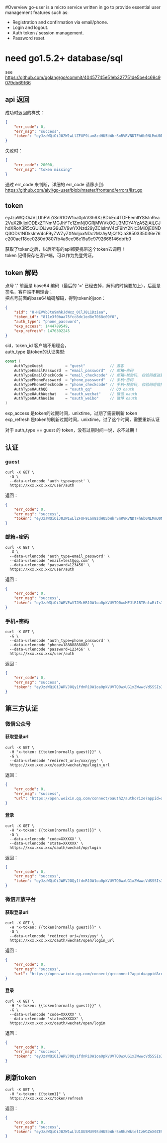#Overview
go-user is a micro service written in go to provide essential user management features such as:
- Registration and confirmation via email/phone.
- Login and logout.
- Auth token / session management.
- Password reset.  

# need go1.5.2+ database/sql
see  
https://github.com/golang/go/commit/40457745e51eb327751de5be4c69c9079db69f66

## api 返回
成功时返回的样式：  
```json
{
    "err_code": 0, 
    "err_msg": "success", 
    "token": "eyJzaWQiOiJ0ZW1wLlZFUF9Lam8zdHU5bWhrSmRVRVNDTFh6b0NLMmU0NTlWIiwidG9rZW5faWQiOiJmZjZkNGE2NzE1NDExZWJkOTFlNmYxNTE1ODQxOTA2ZSIsImF1dGhfdHlwZSI6Imd1ZXN0IiwiZXhwX2FjY2VzcyI6MCwiZXhwX3JlZnJlc2giOjB9.f0b03ca7af190925c9ed12d555690a8b81aa9c2c691ff6942ad689cf99b9b865"
}
```

失败时： 
```json 
{
    "err_code": 20000, 
    "err_msg": "token missing"
}
```
通过 err_code 来判断，详细的 err_code 请移步到:  
https://github.com/aiyi/go-user/blob/master/frontend/errors/list.go
## token

eyJzaWQiOiJVLUhFVlZiSnR1OW1oa0pkV3h6XzBDbEo4TDFEemllYSIsInRva2VuX2lkIjoiODExZTNmMGJhYTc1ZmNjOGRjMWVkOGU3MDY4YzA5ZjAiLCJhdXRoX3R5cGUiOiJwaG9uZV9wYXNzd29yZCIsImV4cF9hY2Nlc3MiOjE0NDQ3ODk1NDksImV4cF9yZWZyZXNoIjoxNDc2MzAyMjQ1fQ.a3850335036e76c200aef18ce0280d9807fb4a6ee96e19a9c9792666146dbfb0

获取了token之后，以后所有的api都要携带这个token去调用！  
token 记得保存在客户端，可以作为免登凭证。  

## token 解码

点号 '.' 前面是 base64 编码（最后的 '=' 已经去掉，解码的时候要加上），后面是签名，客户端不用理会；  
把点号前面的base64编码解码，得到token的json：

```json
{
    "sid": "U-HEVVbJtu9mhkJdWxz_0ClJ8L1Dziea", 
    "token_id": "811e3f0baa75fcc8dc1ed8e7068c09f0", 
    "auth_type": "phone_password", 
    "exp_access": 1444789549, 
    "exp_refresh": 1476302245
}
```

sid，token_id 客户端不用理会，  
auth_type 是token的认证类型:  

```go
const (
	AuthTypeGuest          = "guest"           // 游客
	AuthTypeEmailPassword  = "email_password"  // 邮箱+密码
	AuthTypeEmailCheckCode = "email_checkcode" // 邮箱+校验码, 校验码推送到邮箱
	AuthTypePhonePassword  = "phone_password"  // 手机+密码
	AuthTypePhoneCheckCode = "phone_checkcode" // 手机+校验码, 校验码短信推送给手机
	AuthTypeOAuthQQ        = "oauth_qq"        // QQ oauth
	AuthTypeOAuthWechat    = "oauth_wechat"    // 微信 oauth
	AuthTypeOAuthWeibo     = "oauth_weibo"     // 微博 oauth
)
```

exp_access 是token的过期时间，unixtime，过期了需要刷新 token  
exp_refresh 是token的刷新过期时间，unixtime，过了这个时间，需要重新认证  

对于 auth_type == guest 的 token，没有过期时间一说，永不过期！  

## 认证

### guest
```http
curl -X GET \    
  -G \  
  --data-urlencode 'auth_type=guest' \    
  https://xxx.xxx.xxx/user/auth 
```
返回：
```json   
{
    "err_code": 0, 
    "err_msg": "success", 
    "token": "eyJzaWQiOiJ0ZW1wLlZFUF9Lam8zdHU5bWhrSmRVRVNDTFh6b0NLMmU0NTlWIiwidG9rZW5faWQiOiJmZjZkNGE2NzE1NDExZWJkOTFlNmYxNTE1ODQxOTA2ZSIsImF1dGhfdHlwZSI6Imd1ZXN0IiwiZXhwX2FjY2VzcyI6MCwiZXhwX3JlZnJlc2giOjB9.f0b03ca7af190925c9ed12d555690a8b81aa9c2c691ff6942ad689cf99b9b865"
} 
``` 
### 邮箱+密码
```http
curl -X GET \   
  -G \  
  --data-urlencode 'auth_type=email_password' \   
  --data-urlencode 'email=test@qq.com' \   
  --data-urlencode 'password=123456' \   
  https://xxx.xxx.xxx/user/auth  
```
返回：
```json  
{
    "err_code": 0, 
    "err_msg": "success", 
    "token": "eyJzaWQiOiJWRVEwVTJMcHR1OW1oa0pkVUVTQ0xuMFJlR1BTRnlwRiIsInRva2VuX2lkIjoiMjhlMjBkNDIwNzhhNWM5M2YwYjA1MDM4NTVkYjAzNjEiLCJhdXRoX3R5cGUiOiJlbWFpbF9wYXNzd29yZCIsImV4cF9hY2Nlc3MiOjE0NDQ3OTQ3NzIsImV4cF9yZWZyZXNoIjoxNDc2MzQ0NTI0fQ.1dc8aa84064a902de74d4f582a8e41d01d00c690888bc958ad4d8ac9aebad805"
} 
```
### 手机+密码
```http
curl -X GET \    
  -G \   
  --data-urlencode 'auth_type=phone_password' \   
  --data-urlencode 'phone=18888888888' \   
  --data-urlencode 'password=123456' \   
  https://xxx.xxx.xxx/user/auth  
```
返回：
```json  
{
    "err_code": 0, 
    "err_msg": "success", 
    "token": "eyJzaWQiOiJWRVJOQy1fdnR1OW1oa0pkVUVTQ0wxUG1xZWwwcVdSSSIsInRva2VuX2lkIjoiY2E5YmJhNjM2YmYxMzZiNmQxZjU4Njg3NzUyNzcwZTMiLCJhdXRoX3R5cGUiOiJwaG9uZV9wYXNzd29yZCIsImV4cF9hY2Nlc3MiOjE0NDQ3OTQ4MTMsImV4cF9yZWZyZXNoIjoxNDc2MzQ0NTY1fQ.ff5582e8680d30fc9e073ef3f4db94f152386dbe072b00fa0307818e5d8bf38e"
}
```
## 第三方认证

### 微信公众号
#### 获取登录url
```http
curl -X GET \      
  -H "x-token: {{token(normally guest)}}" \   
  -G \   
  --data-urlencode 'redirect_uri=/xxx/yyy' \    
  https://xxx.xxx.xxx/oauth/wechat/mp/login_url  
```
返回：
```json 
{
    "err_code": 0, 
    "err_msg": "success", 
    "url": "https://open.weixin.qq.com/connect/oauth2/authorize?appid=appid&redirect_uri=http%3A%2F%2Flocalhost%3A8080%2Fcallback.html&response_type=code&scope=snsapi_userinfo&state=28c10d7a840cc25a988b282614b02179#wechat_redirect"
}
```
#### 登录
```http
curl -X GET \      
  -H "x-token: {{token(normally guest)}}" \   
  -G \   
  --data-urlencode 'code=XXXXXX' \   
  --data-urlencode 'state=XXXXXX' \   
  https://xxx.xxx.xxx/oauth/wechat/mp/login  
```
返回：
```json  
{
    "err_code": 0, 
    "err_msg": "success", 
    "token": "eyJzaWQiOiJWRVJOQy1fdnR1OW1oa0pkVUVTQ0wxUG1xZWwwcVdSSSIsInRva2VuX2lkIjoiY2E5YmJhNjM2YmYxMzZiNmQxZjU4Njg3NzUyNzcwZTMiLCJhdXRoX3R5cGUiOiJwaG9uZV9wYXNzd29yZCIsImV4cF9hY2Nlc3MiOjE0NDQ3OTQ4MTMsImV4cF9yZWZyZXNoIjoxNDc2MzQ0NTY1fQ.ff5582e8680d30fc9e073ef3f4db94f152386dbe072b00fa0307818e5d8bf38e"
}
```
### 微信开放平台
#### 获取登录url
```http
curl -X GET \     
  -H "x-token: {{token(normally guest)}}" \  
  -G \  
  --data-urlencode 'redirect_uri=/xxx/yyy' \   
  https://xxx.xxx.xxx/oauth/wechat/open/login_url  
```
返回：
```json  
{
    "err_code": 0, 
    "err_msg": "success", 
    "url": "https://open.weixin.qq.com/connect/qrconnect?appid=appid&redirect_uri=http%3A%2F%2Flocalhost%3A8080%2Fcallback.html&response_type=code&scope=snsapi_login&state=5126d8ddd24ee49ef88329a1bb55aec1#wechat_redirect"
}
```
#### 登录
```http
curl -X GET \     
  -H "x-token: {{token(normally guest)}}" \  
  -G \  
  --data-urlencode 'code=XXXXXX' \  
  --data-urlencode 'state=XXXXXX' \  
  https://xxx.xxx.xxx/oauth/wechat/open/login  
```
返回：
```json  
{
    "err_code": 0, 
    "err_msg": "success", 
    "token": "eyJzaWQiOiJWRVJOQy1fdnR1OW1oa0pkVUVTQ0wxUG1xZWwwcVdSSSIsInRva2VuX2lkIjoiY2E5YmJhNjM2YmYxMzZiNmQxZjU4Njg3NzUyNzcwZTMiLCJhdXRoX3R5cGUiOiJwaG9uZV9wYXNzd29yZCIsImV4cF9hY2Nlc3MiOjE0NDQ3OTQ4MTMsImV4cF9yZWZyZXNoIjoxNDc2MzQ0NTY1fQ.ff5582e8680d30fc9e073ef3f4db94f152386dbe072b00fa0307818e5d8bf38e"
}
```

## 刷新token
```http
curl -X GET \     
  -H "x-token: {{token}}" \  
  https://xxx.xxx.xxx/token/refresh  
```
返回：
```json
{
    "err_code": 0, 
    "err_msg": "success", 
    "token": "eyJzaWQiOiJ0ZW1wLlU1OU5MUV9SdHU5bWhrSmRhaWktelIzWGZmX0ZESzIzIiwidG9rZW5faWQiOiJkMGQxY2U0ZGYyYzcyYmJhMDdmNGVlMTNmZDMxMWFlNyIsImF1dGhfdHlwZSI6Imd1ZXN0IiwiZXhwX2FjY2VzcyI6MCwiZXhwX3JlZnJlc2giOjB9.a18ea69f1936b87fae1a2750ce9820a9d17b16625ac14a4dfcde7cb1955b7f9a"
}
```